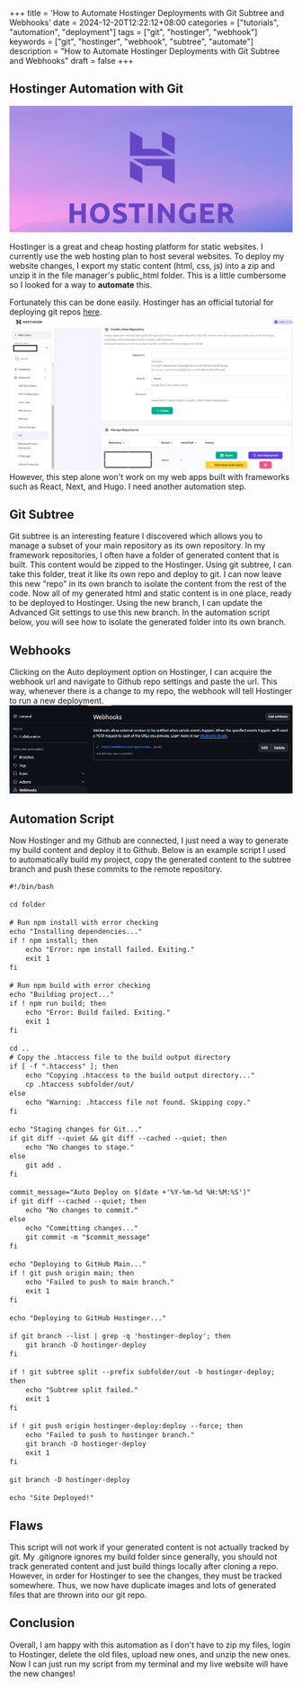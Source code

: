 +++
title = 'How to Automate Hostinger Deployments with Git Subtree and Webhooks'
date = 2024-12-20T12:22:12+08:00
categories = ["tutorials", "automation", "deployment"]
tags = ["git", "hostinger", "webhook"]
keywords = ["git", "hostinger", "webhook", "subtree", "automate"]
description = "How to Automate Hostinger Deployments with Git Subtree and Webhooks"
draft = false
+++

## Hostinger Automation with Git

![Image Description](/images/hostingerlogo.png)


Hostinger is a great and cheap hosting platform for static websites. I currently use the web hosting plan to host several websites. To deploy my website changes, I export my static content (html, css, js) into a zip and unzip it in the file manager's public_html folder. This is a little cumbersome so I looked for a way to **automate** this.

Fortunately this can be done easily. Hostinger has an official tutorial for deploying git repos [here](https://support.hostinger.com/en/articles/1583302-how-to-deploy-a-git-repository).
![Image Description](/images/hostingergitpanel.png)
However, this step alone won't work on my web apps built with frameworks such as React, Next, and Hugo. I need another automation step.


## Git Subtree

Git subtree is an interesting feature I discovered which allows you to manage a subset of your main repository as its own repository. In my framework repositories, I often have a folder of generated content that is built. This content would be zipped to the Hostinger. Using git subtree, I can take this folder, treat it like its own repo and deploy to git. I can now leave this new "repo" in its own branch to isolate the content from the rest of the code. Now all of my generated html and static content is in one place, ready to be deployed to Hostinger. Using the new branch, I can update the Advanced Git settings to use this new branch. In the automation script below, you will see how to isolate the generated folder into its own branch.

## Webhooks

Clicking on the Auto deployment option on Hostinger, I can acquire the webhook url and navigate to Github repo settings and paste the url. This way, whenever there is a change to my repo, the webhook will tell Hostinger to run a new deployment.
![Image Description](/images/gitwebhook.png)

## Automation Script
Now Hostinger and my Github are connected, I just need a way to generate my build content and deploy it to Github. Below is an example script I used to automatically build my project, copy the generated content to the subtree branch and push these commits to the remote repository.

```
#!/bin/bash

cd folder

# Run npm install with error checking
echo "Installing dependencies..."
if ! npm install; then
    echo "Error: npm install failed. Exiting."
    exit 1
fi

# Run npm build with error checking
echo "Building project..."
if ! npm run build; then
    echo "Error: Build failed. Exiting."
    exit 1
fi

cd ..
# Copy the .htaccess file to the build output directory
if [ -f ".htaccess" ]; then
    echo "Copying .htaccess to the build output directory..."
    cp .htaccess subfolder/out/
else
    echo "Warning: .htaccess file not found. Skipping copy."
fi

echo "Staging changes for Git..."
if git diff --quiet && git diff --cached --quiet; then
    echo "No changes to stage."
else
    git add .
fi

commit_message="Auto Deploy on $(date +'%Y-%m-%d %H:%M:%S')"
if git diff --cached --quiet; then
    echo "No changes to commit."
else
    echo "Committing changes..."
    git commit -m "$commit_message"
fi

echo "Deploying to GitHub Main..."
if ! git push origin main; then
    echo "Failed to push to main branch."
    exit 1
fi

echo "Deploying to GitHub Hostinger..."

if git branch --list | grep -q 'hostinger-deploy'; then
    git branch -D hostinger-deploy
fi

if ! git subtree split --prefix subfolder/out -b hostinger-deploy; then
    echo "Subtree split failed."
    exit 1
fi

if ! git push origin hostinger-deploy:deploy --force; then
    echo "Failed to push to hostinger branch."
    git branch -D hostinger-deploy
    exit 1
fi

git branch -D hostinger-deploy

echo "Site Deployed!"
```


## Flaws 
This script will not work if your generated content is not actually tracked by git. My .gitignore ignores my build folder since generally, you should not track generated content and just build things locally after cloning a repo. However, in order for Hostinger to see the changes, they must be tracked somewhere. Thus, we now have duplicate images and lots of generated files that are thrown into our git repo. 


## Conclusion
Overall, I am happy with this automation as I don't have to zip my files, login to Hostinger, delete the old files, upload new ones, and unzip the new ones. Now I can just run my script from my terminal and my live website will have the new changes!

